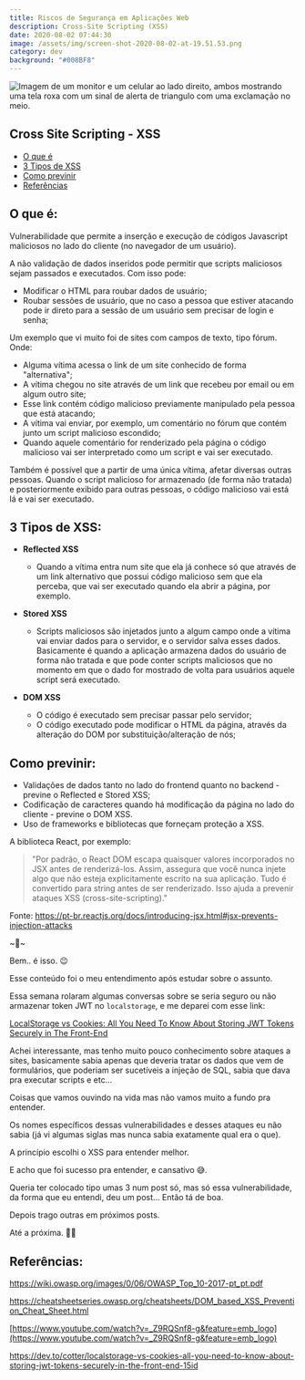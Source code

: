 ```yaml
---
title: Riscos de Segurança em Aplicações Web
description: Cross-Site Scripting (XSS)
date: 2020-08-02 07:44:30
image: /assets/img/screen-shot-2020-08-02-at-19.51.53.png
category: dev
background: "#008BF8"
---
```

![Imagem de um monitor e um celular ao lado direito, ambos mostrando uma tela roxa com um sinal de alerta de triangulo com uma exclamação no meio.](assets/img/screen-shot-2020-08-02-at-19.51.53.png "Imagem de um monitor e um celular ao lado direito, ambos mostrando uma tela roxa com um sinal de alerta de triangulo com uma exclamação no meio.")

## Cross Site Scripting - XSS

* [O que é](#o-que-e)
* [3 Tipos de XSS](#3-tipos-xss)
* [Como previnir](#como-previnir)
* [Referências](#referencias)

<h2 id="o-que-e">O que é:</h2>

Vulnerabilidade que permite a inserção e execução de códigos Javascript maliciosos no lado do cliente (no navegador de um usuário).

A não validação de dados inseridos pode permitir que scripts maliciosos sejam passados e executados. Com isso pode:

* Modificar o HTML para roubar dados de usuário;
* Roubar sessões de usuário, que no caso a pessoa que estiver atacando pode ir direto para a sessão de um usuário sem precisar de login e senha;

Um exemplo que vi muito foi de sites com campos de texto, tipo fórum. Onde:

* Alguma vítima acessa o link de um site conhecido de forma "alternativa";
* A vítima chegou no site através de um link que recebeu por email ou em algum outro site;
* Esse link contém código malicioso previamente manipulado pela pessoa que está atacando;
* A vítima vai enviar, por exemplo, um comentário no fórum que contém junto um script malicioso escondido;
* Quando aquele comentário for renderizado pela página o código malicioso vai ser interpretado como um script e vai ser executado.

Também é possível que a partir de uma única vítima, afetar diversas outras pessoas. Quando o script malicioso for armazenado (de forma não tratada) e posteriormente exibido para outras pessoas, o código malicioso vai está lá e vai ser executado.

<h2 id="3-tipos-xss">3 Tipos de XSS:</h2>

* **Reflected XSS**

  * Quando a vítima entra num site que ela já conhece só que através de um link alternativo que possui código malicioso sem que ela perceba, que vai ser executado quando ela abrir a página, por exemplo.
* **Stored XSS**

  * Scripts maliciosos são injetados junto a algum campo onde a vítima vai enviar dados para o servidor, e o servidor salva esses dados. Basicamente é quando a aplicação armazena dados do usuário de forma não tratada e que pode conter scripts maliciosos que no momento em que o dado for mostrado de volta para usuários aquele script será executado.
* **DOM XSS**

  * O código é executado sem precisar passar pelo servidor;
  * O código executado pode modificar o HTML da página, através da alteração do DOM por substituição/alteração de nós;

<h2 id="como-previnir">Como previnir:</h2>

* Validações de dados tanto no lado do frontend quanto no backend - previne o Reflected e Stored XSS;
* Codificação de caracteres quando há modificação da página no lado do cliente - previne o DOM XSS.
* Uso de frameworks e bibliotecas que forneçam proteção a XSS.

A biblioteca React, por exemplo:

> "Por padrão, o React DOM escapa quaisquer valores incorporados no JSX antes de renderizá-los. Assim, assegura que você nunca injete algo que não esteja explicitamente escrito na sua aplicação. Tudo é convertido para string antes de ser renderizado. Isso ajuda a prevenir ataques XSS (cross-site-scripting)."

Fonte: [](https://pt-br.reactjs.org/docs/introducing-jsx.html#jsx-prevents-injection-attacks)<https://pt-br.reactjs.org/docs/introducing-jsx.html#jsx-prevents-injection-attacks>

\~🌟\~

Bem.. é isso. 😉

Esse conteúdo foi o meu entendimento após estudar sobre o assunto.

Essa semana rolaram algumas conversas sobre se seria seguro ou não armazenar token JWT no `localstorage`, e me deparei com esse link:

[LocalStorage vs Cookies: All You Need To Know About Storing JWT Tokens Securely in The Front-End](https://dev.to/cotter/localstorage-vs-cookies-all-you-need-to-know-about-storing-jwt-tokens-securely-in-the-front-end-15id)

Achei interessante, mas tenho muito pouco conhecimento sobre ataques a sites, basicamente sabia apenas que deveria tratar os dados que vem de formulários, que poderiam ser sucetíveis a injeção de SQL, sabia que dava pra executar scripts e etc...

Coisas que vamos ouvindo na vida mas não vamos muito a fundo pra entender.

Os nomes específicos dessas vulnerabilidades e desses ataques eu não sabia (já vi algumas siglas mas nunca sabia exatamente qual era o que).

A princípio escolhi o XSS para entender melhor.

E acho que foi sucesso pra entender, e cansativo 😅.

Queria ter colocado tipo umas 3 num post só, mas só essa vulnerabilidade, da forma que eu entendi, deu um post... Então tá de boa.

Depois trago outras em próximos posts.

Até a próxima. 🤙🏽

<h2 id="referencias">Referências:</h2>

[](https://wiki.owasp.org/images/0/06/OWASP_Top_10-2017-pt_pt.pdf)<https://wiki.owasp.org/images/0/06/OWASP_Top_10-2017-pt_pt.pdf>

[](https://cheatsheetseries.owasp.org/cheatsheets/DOM_based_XSS_Prevention_Cheat_Sheet.html)<https://cheatsheetseries.owasp.org/cheatsheets/DOM_based_XSS_Prevention_Cheat_Sheet.html>

[](https://www.youtube.com/watch?v=_Z9RQSnf8-g&feature=emb_logo)[https://www.youtube.com/watch?v=_Z9RQSnf8-g&feature=emb_logo](https://www.youtube.com/watch?v=_Z9RQSnf8-g&feature=emb_logo)

<https://dev.to/cotter/localstorage-vs-cookies-all-you-need-to-know-about-storing-jwt-tokens-securely-in-the-front-end-15id>